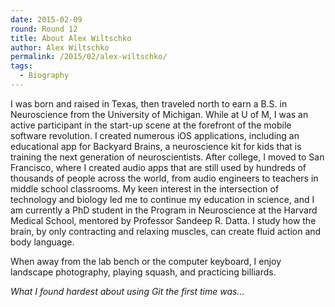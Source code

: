 ```yaml
---
date: 2015-02-09
round: Round 12
title: About Alex Wiltschko
author: Alex Wiltschko
permalink: /2015/02/alex-wiltschko/
tags:
  - Biography
---
```

I was born and raised in Texas, then traveled north to earn a B.S. in Neuroscience from the University of Michigan. While at U of M, I was an active participant in the start-up scene at the forefront of the mobile software revolution. I created numerous iOS applications, including an educational app for Backyard Brains, a neuroscience kit for kids that is training the next generation of neuroscientists. After college, I moved to San Francisco, where I created audio apps that are still used by hundreds of thousands of people across the world, from audio engineers to teachers in middle school classrooms. My keen interest in the intersection of technology and biology led me to continue my education in science, and I am currently a PhD student in the Program in Neuroscience at the Harvard Medical School, mentored by Professor Sandeep R. Datta. I study how the brain, by only contracting and relaxing muscles, can create fluid action and body language.

When away from the lab bench or the computer keyboard, I enjoy landscape photography, playing squash, and practicing billiards.

*What I found hardest about using Git the first time was...*
